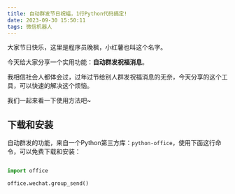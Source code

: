 ```yaml
---
title: 自动群发节日祝福，1行Python代码搞定!
date: 2023-09-30 15:50:11
tags: 微信机器人
---
```



大家节日快乐，这里是程序员晚枫，小红薯也叫这个名字。

今天给大家分享一个实用功能：**自动群发祝福消息**。

我相信社会人都体会过，过年过节给别人群发祝福消息的无奈，今天分享的这个工具，可以快速的解决这个烦恼。

我们一起来看一下使用方法吧~

## 下载和安装

自动群发的功能，来自一个Python第三方库：``python-office``，使用下面这行命令，可以免费下载和安装：

```python

```

```python
import office

office.wechat.group_send()
```